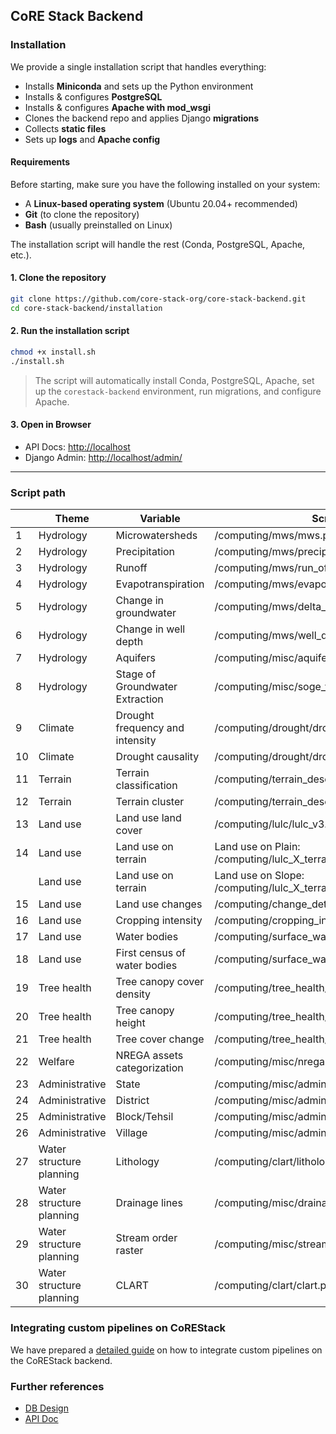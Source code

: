 ## CoRE Stack Backend 

### Installation

We provide a single installation script that handles everything:  
- Installs **Miniconda** and sets up the Python environment  
- Installs & configures **PostgreSQL**  
- Installs & configures **Apache with mod_wsgi**  
- Clones the backend repo and applies Django **migrations**  
- Collects **static files**  
- Sets up **logs** and **Apache config**  

#### Requirements

Before starting, make sure you have the following installed on your system:

- A **Linux-based operating system** (Ubuntu 20.04+ recommended)  
- **Git** (to clone the repository)  
- **Bash** (usually preinstalled on Linux)  

The installation script will handle the rest (Conda, PostgreSQL, Apache, etc.).


#### 1. Clone the repository
```bash
git clone https://github.com/core-stack-org/core-stack-backend.git
cd core-stack-backend/installation
```

#### 2. Run the installation script
```bash
chmod +x install.sh
./install.sh
```

> The script will automatically install Conda, PostgreSQL, Apache, set up the `corestack-backend` environment, run migrations, and configure Apache.


#### 3. Open in Browser
- API Docs: [http://localhost](http://localhost)
- Django Admin: [http://localhost/admin/](http://localhost/admin/)

---

### Script path 
|    | Theme                    | Variable                        | Script path                                                           |
| -- | ------------------------ | ------------------------------- | --------------------------------------------------------------------- |
| 1  | Hydrology                | Microwatersheds                 | /computing/mws/mws.py                                                 |
| 2  | Hydrology                | Precipitation                   | /computing/mws/precipitation.py                                       |
| 3  | Hydrology                | Runoff                          | /computing/mws/run_off.py                                             |
| 4  | Hydrology                | Evapotranspiration              | /computing/mws/evapotranspiration.py                                  |
| 5  | Hydrology                | Change in groundwater           | /computing/mws/delta_g.py                                             |
| 6  | Hydrology                | Change in well depth            | /computing/mws/well_depth.py                                          |
| 7  | Hydrology                | Aquifers                        | /computing/misc/aquifer_vector.py                                     |
| 8  | Hydrology                | Stage of Groundwater Extraction | /computing/misc/soge_vector.py                                        |
| 9  | Climate                  | Drought frequency and intensity | /computing/drought/drought.py                                         |
| 10 | Climate                  | Drought causality               | /computing/drought/drought_causality.py                               |
| 11 | Terrain                  | Terrain classification          | /computing/terrain_descriptor/terrain_raster.py                       |
| 12 | Terrain                  | Terrain cluster                 | /computing/terrain_descriptor/terrain_clusters.py                     |
| 13 | Land use                 | Land use land cover             | /computing/lulc/lulc_v3.py                                            |
| 14 | Land use                 | Land use on terrain             | Land use on Plain: /computing/lulc_X_terrain/lulc_on_plain_cluster.py |
|    | Land use                 | Land use on terrain             | Land use on Slope: /computing/lulc_X_terrain/lulc_on_slope_cluster.py |
| 15 | Land use                 | Land use changes                | /computing/change_detection/change_detection.py                       |
| 16 | Land use                 | Cropping intensity              | /computing/cropping_intensity/cropping_intensity.py                   |
| 17 | Land use                 | Water bodies                    | /computing/surface_water_bodies/swb.py                                |
| 18 | Land use                 | First census of water bodies    | /computing/surface_water_bodies/swb3.py'                              |
| 19 | Tree health              | Tree canopy cover density       | /computing/tree_health/ccd.py                                         |
| 20 | Tree health              | Tree canopy height              | /computing/tree_health/canopy_height.py                               |
| 21 | Tree health              | Tree cover change               | /computing/tree_health/overall_change.py                              |
| 22 | Welfare                  | NREGA assets categorization     | /computing/misc/nrega.py                                              |
| 23 | Administrative           | State                           | /computing/misc/admin_boundary.py                                     |
| 24 | Administrative           | District                        | /computing/misc/admin_boundary.py                                     |
| 25 | Administrative           | Block/Tehsil                    | /computing/misc/admin_boundary.py                                     |
| 26 | Administrative           | Village                         | /computing/misc/admin_boundary.py                                     |
| 27 | Water structure planning | Lithology                       | /computing/clart/lithology.py                                         |
| 28 | Water structure planning | Drainage lines                  | /computing/misc/drainage_lines.py                                     |
| 29 | Water structure planning | Stream order raster             | /computing/misc/stream_order.py                                       |
| 30 | Water structure planning | CLART                           | /computing/clart/clart.py                                             |                                                                                                                    |

### Integrating custom pipelines on CoREStack 
We have prepared a [detailed guide](https://docs.google.com/document/d/1lfx2hJKndmzVp55ZHIIFYqRTz-8fZCWc9QikUDQpTN0/edit?usp=sharing) on how to integrate custom pipelines on the CoREStack backend. 

### Further references
- [DB Design](https://github.com/core-stack-org/core-stack-backend/wiki/DB-Design) 
- [API Doc](https://github.com/core-stack-org/core-stack-backend/wiki/Project-API-Doc)
